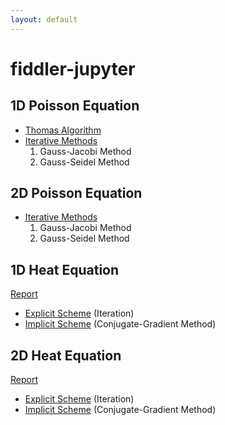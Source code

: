 ```yaml
---
layout: default
---
```


# fiddler-jupyter
## 1D Poisson Equation
- [Thomas Algorithm](http://nbviewer.jupyter.org/github/Anirudh-C/fiddler-jupyter/blob/master/project1/Report.ipynb?flush_cache=true)
- [Iterative Methods](http://nbviewer.jupyter.org/github/Anirudh-C/fiddler-jupyter/blob/master/project2/Report.ipynb?flush_cache=true)
  1. Gauss-Jacobi Method
  2. Gauss-Seidel Method

## 2D Poisson Equation
- [Iterative Methods](http://nbviewer.jupyter.org/github/Anirudh-C/fiddler-jupyter/blob/master/project3/Report.ipynb?flush_cache=true)
  1. Gauss-Jacobi Method
  2. Gauss-Seidel Method

## 1D Heat Equation
[Report](http://nbviewer.jupyter.org/github/Anirudh-C/fiddler-jupyter/blob/master/project4/Report1-d.ipynb?flush_cache=true)
- [Explicit Scheme](http://nbviewer.jupyter.org/github/Anirudh-C/fiddler-jupyter/blob/master/project4/1D-Explicit.ipynb) (Iteration)
- [Implicit Scheme](http://nbviewer.jupyter.org/github/Anirudh-C/fiddler-jupyter/blob/master/project4/1D-Implicit.ipynb) (Conjugate-Gradient Method)

## 2D Heat Equation
[Report](http://nbviewer.jupyter.org/github/Anirudh-C/fiddler-jupyter/blob/master/project4/Report2-d.ipynb?flush_cache=true)
- [Explicit Scheme](http://nbviewer.jupyter.org/github/Anirudh-C/fiddler-jupyter/blob/master/project4/2D-Explicit.ipynb) (Iteration)
- [Implicit Scheme](http://nbviewer.jupyter.org/github/Anirudh-C/fiddler-jupyter/blob/master/project4/2D-Implicit.ipynb) (Conjugate-Gradient Method)
